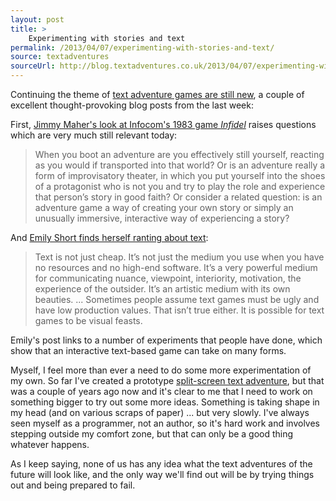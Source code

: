 ```yaml
---
layout: post
title: >
    Experimenting with stories and text
permalink: /2013/04/07/experimenting-with-stories-and-text/
source: textadventures
sourceUrl: http://blog.textadventures.co.uk/2013/04/07/experimenting-with-stories-and-text/
---
```

Continuing the theme of <a title="Text adventure games are still new" href="/2013/01/29/text-adventure-games-are-still-new/">text adventure games are still new</a>, a couple of excellent thought-provoking blog posts from the last week:

First, <a href="http://www.filfre.net/2013/04/infidel/">Jimmy Maher's look at Infocom's 1983 game <em>Infidel</em></a> raises questions which are very much still relevant today:
<blockquote>When you boot an adventure are you effectively still yourself, reacting as you would if transported into that world? Or is an adventure really a form of improvisatory theater, in which you put yourself into the shoes of a protagonist who is not you and try to play the role and experience that person’s story in good faith? Or consider a related question: is an adventure game a way of creating your own story or simply an unusually immersive, interactive way of experiencing a story?</blockquote>
And <a href="http://emshort.wordpress.com/2013/04/05/gdc-me-at-indie-soapbox-ranting-about-text/">Emily Short finds herself ranting about text</a>:
<blockquote>Text is not just cheap. It’s not just the medium you use when you have no resources and no high-end software. It’s a very powerful medium for communicating nuance, viewpoint, interiority, motivation, the experience of the outsider. It’s an artistic medium with its own beauties. ... Sometimes people assume text games must be ugly and have low production values. That isn’t true either. It is possible for text games to be visual feasts.</blockquote>
Emily's post links to a number of experiments that people have done, which show that an interactive text-based game can take on many forms.

Myself, I feel more than ever a need to do some more experimentation of my own. So far I've created a prototype <a href="http://play.textadventures.co.uk/v5/Play.aspx?file=twohalves/twohalves.quest">split-screen text adventure</a>, but that was a couple of years ago now and it's clear to me that I need to work on something bigger to try out some more ideas. Something is taking shape in my head (and on various scraps of paper) ... but very slowly. I've always seen myself as a programmer, not an author, so it's hard work and involves stepping outside my comfort zone, but that can only be a good thing whatever happens.

As I keep saying, none of us has any idea what the text adventures of the future will look like, and the only way we'll find out will be by trying things out and being prepared to fail.